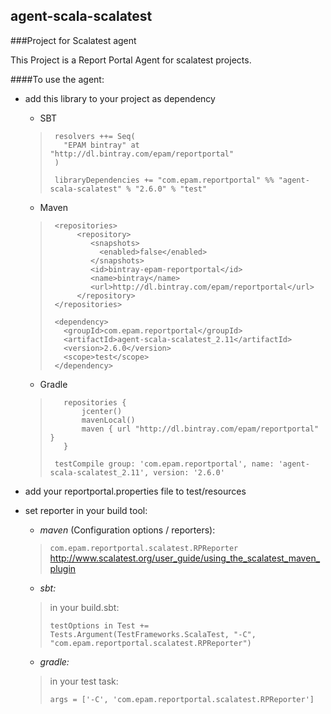 ## agent-scala-scalatest
###Project for Scalatest agent

This Project is a Report Portal Agent for scalatest projects.

####To use the agent:
* add this library to your project as dependency
  * SBT
   >      resolvers ++= Seq(
   >        "EPAM bintray" at "http://dl.bintray.com/epam/reportportal"
   >      )
   >
   >      libraryDependencies += "com.epam.reportportal" %% "agent-scala-scalatest" % "2.6.0" % "test"
   >

  * Maven
  
   >      <repositories>
   >           <repository>
   >              <snapshots>
   >                <enabled>false</enabled>
   >              </snapshots>
   >              <id>bintray-epam-reportportal</id>
   >              <name>bintray</name>
   >              <url>http://dl.bintray.com/epam/reportportal</url>
   >           </repository>
   >      </repositories>
   >      
   >      <dependency>
   >        <groupId>com.epam.reportportal</groupId>
   >        <artifactId>agent-scala-scalatest_2.11</artifactId>
   >        <version>2.6.0</version>
   >        <scope>test</scope>
   >      </dependency>

   * Gradle
   >        repositories {
   >            jcenter()
   >            mavenLocal()
   >            maven { url "http://dl.bintray.com/epam/reportportal" }
   >        }
   >
   >      testCompile group: 'com.epam.reportportal', name: 'agent-scala-scalatest_2.11', version: '2.6.0'
   >

* add your reportportal.properties file to test/resources
* set reporter in your build tool:
  * _maven_ (Configuration options / reporters): 
  >`com.epam.reportportal.scalatest.RPReporter`
  > http://www.scalatest.org/user_guide/using_the_scalatest_maven_plugin
  * _sbt:_ 
  > in your build.sbt:
  > ```
  > testOptions in Test += Tests.Argument(TestFrameworks.ScalaTest, "-C", "com.epam.reportportal.scalatest.RPReporter")
  > ```
  * _gradle:_ 
  >in your test task: 
  >```
  > args = ['-C', 'com.epam.reportportal.scalatest.RPReporter']
  >```
  

